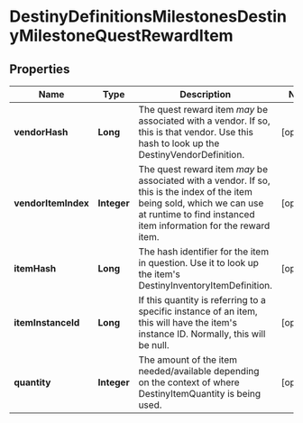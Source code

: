 
# DestinyDefinitionsMilestonesDestinyMilestoneQuestRewardItem

## Properties
Name | Type | Description | Notes
------------ | ------------- | ------------- | -------------
**vendorHash** | **Long** | The quest reward item *may* be associated with a vendor. If so, this is that vendor. Use this hash to look up the DestinyVendorDefinition. |  [optional]
**vendorItemIndex** | **Integer** | The quest reward item *may* be associated with a vendor. If so, this is the index of the item being sold, which we can use at runtime to find instanced item information for the reward item. |  [optional]
**itemHash** | **Long** | The hash identifier for the item in question. Use it to look up the item&#39;s DestinyInventoryItemDefinition. |  [optional]
**itemInstanceId** | **Long** | If this quantity is referring to a specific instance of an item, this will have the item&#39;s instance ID. Normally, this will be null. |  [optional]
**quantity** | **Integer** | The amount of the item needed/available depending on the context of where DestinyItemQuantity is being used. |  [optional]



